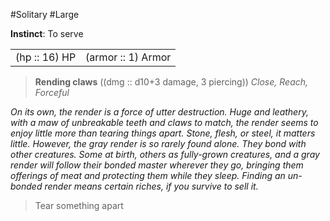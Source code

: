#Solitary #Large

**Instinct**: To serve

|       |         |
| ----- | ------- |
| (hp :: 16) HP | (armor :: 1) Armor |

> **Rending claws** ((dmg :: d10+3 damage, 3 piercing))
> *Close, Reach, Forceful*

*On its own, the render is a force of utter destruction. Huge and leathery, with a maw of unbreakable teeth and claws to match, the render seems to enjoy little more than tearing things apart. Stone, flesh, or steel, it matters little. However, the gray render is so rarely found alone. They bond with other creatures. Some at birth, others as fully-grown creatures, and a gray render will follow their bonded master wherever they go, bringing them offerings of meat and protecting them while they sleep. Finding an un-bonded render means certain riches, if you survive to sell it.*

>Tear something apart